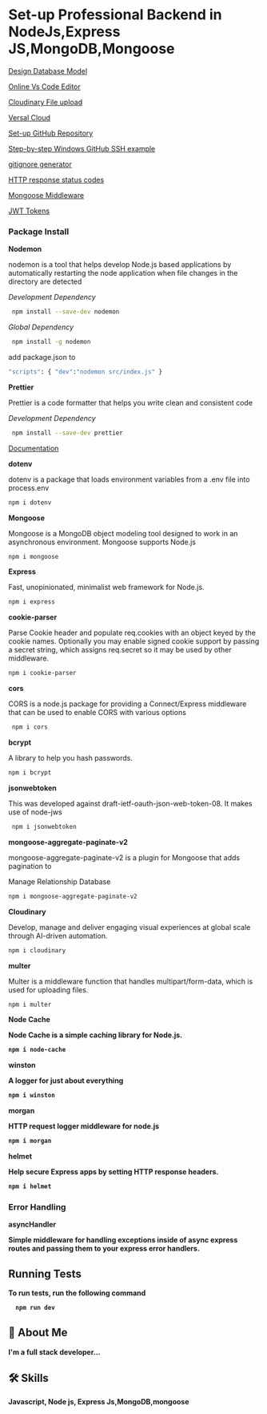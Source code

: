 <h1>Set-up Professional Backend in NodeJs,Express JS,MongoDB,Mongoose</h1>

[Design Database Model](https://www.eraser.io/)

[Online Vs Code Editor](https://stackblitz.com/)

[Cloudinary File upload](https://cloudinary.com/)

[Versal Cloud](https://vercel.com/)

[Set-up GitHub Repository ](https://github.com/) 

[Step-by-step Windows GitHub SSH example](https://www.theserverside.com/blog/Coffee-Talk-Java-News-Stories-and-Opinions/GitHub-SSH-Windows-Example)

[gitignore generator](https://mrkandreev.name/snippets/gitignore-generator/#Node)

[HTTP response status codes](https://developer.mozilla.org/en-US/docs/Web/HTTP/Status)

[Mongoose Middleware](https://mongoosejs.com/docs/middleware.html)

[JWT Tokens](https://github.com/auth0/node-jsonwebtoken#readme)

<h3>Package Install</h3>
<b>Nodemon</b>
<p>nodemon is a tool that helps develop Node.js based applications by automatically restarting the node application when file changes in the directory are detected</p>
<i>Development Dependency</i>

```bash
 npm install --save-dev nodemon 
```

<i>Global Dependency</i>

```bash
 npm install -g nodemon
 ```

add package.json to 

```bash
"scripts": { "dev":"nodemon src/index.js" }
```

<b>Prettier</b>
<p>Prettier is a code formatter that helps you write clean and consistent code</p>


<i>Development Dependency</i>

```bash
 npm install --save-dev prettier
 ```

[Documentation](https://prettier.io/docs/en/)

<b>dotenv</b>
<p>dotenv is a package that loads environment variables from a .env file into process.env</p>

```bash
npm i dotenv
```

<b>Mongoose</b>
<p>Mongoose is a MongoDB object modeling tool designed to work in an asynchronous environment. Mongoose supports Node.js </p>

```bash
npm i mongoose
``` 

<b>Express</b>
<p>Fast, unopinionated, minimalist web framework for Node.js.</p>

```bash
npm i express
``` 

 <b>cookie-parser</b>

 <p>Parse Cookie header and populate req.cookies with an object keyed by the cookie names. Optionally you may enable signed cookie support by passing a secret string, which assigns req.secret so it may be used by other middleware.</p>

```bash
npm i cookie-parser
```

 <b>cors</b>

 <p>CORS is a node.js package for providing a Connect/Express middleware that can be used to enable CORS with various options
 </p>

```bash
 npm i cors 
 ```

<b>bcrypt</b>

<p>A library to help you hash passwords.</p>

```bash
npm i bcrypt
```

<b>jsonwebtoken</b>

<p>This was developed against draft-ietf-oauth-json-web-token-08. It makes use of node-jws</p>

```bash
 npm i jsonwebtoken 
```

 <b>mongoose-aggregate-paginate-v2</b>

 <p>mongoose-aggregate-paginate-v2 is a plugin for Mongoose that adds pagination to</p>

 <p>Manage Relationship Database</p>

```bash
npm i mongoose-aggregate-paginate-v2
```

 <b>Cloudinary</b>
 <p>Develop, manage and deliver engaging visual experiences at global scale through AI-driven automation.</p>

```bash
npm i cloudinary
```

 <b>multer</b>

 <p>
 Multer is a middleware function that handles multipart/form-data, which is used for uploading files. </p>

```bash
npm i multer
```
<b>Node Cache<b>
<p>Node Cache is a simple caching library for Node.js.</p>

```bash
npm i node-cache
```

<b>winston</b>
<p>A logger for just about everything</p>

```bash
npm i winston
```
<b>morgan</b>
<p>HTTP request logger middleware for node.js</p>

```bash
npm i morgan
```
<b>helmet</b>
<p>Help secure Express apps by setting HTTP response headers.</p>

```bash
npm i helmet
```

 <h3>Error Handling</h3>

<b>asyncHandler</b>
<p>Simple middleware for handling exceptions inside of async express routes and passing them to your express error handlers.
</p>


## Running Tests

To run tests, run the following command

```bash
  npm run dev
```


## 🚀 About Me
I'm a full stack developer...

## 🛠 Skills
Javascript, Node js, Express Js,MongoDB,mongoose